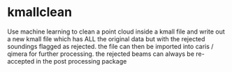 # kmallclean
Use machine learning to clean a point cloud inside a kmall file and write out a new kmall file which has ALL the original data but with the rejected soundings flagged as rejected.  the file can then be imported into caris / qimera for further processing.  the rejected beams can always be re-accepted in the post processing package


